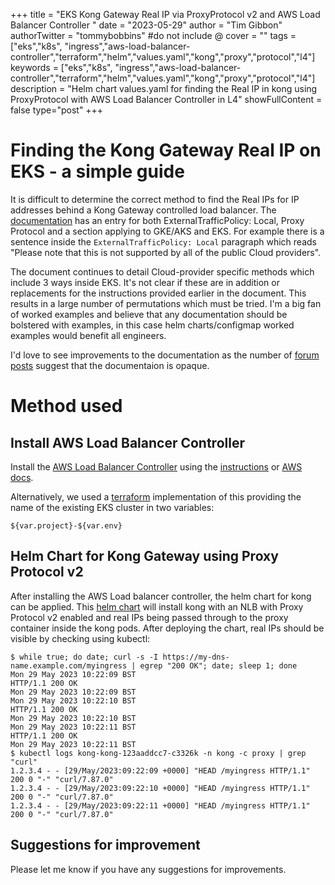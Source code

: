 +++
title = "EKS Kong Gateway Real IP via ProxyProtocol v2 and AWS Load Balancer Controller "
date = "2023-05-29"
author = "Tim Gibbon"
authorTwitter = "tommybobbins" #do not include @
cover = ""
tags = ["eks","k8s", "ingress","aws-load-balancer-controller","terraform","helm","values.yaml","kong","proxy","protocol","l4"]
keywords = ["eks","k8s", "ingress","aws-load-balancer-controller","terraform","helm","values.yaml","kong","proxy","protocol","l4"]
description = "Helm chart values.yaml for finding the Real IP in kong using ProxyProtocol with AWS Load Balancer Controller in L4"
showFullContent = false
type="post"
+++

# Finding the Kong Gateway Real IP on EKS - a simple guide

It is difficult to determine the correct method to find the Real IPs for IP addresses behind a Kong Gateway controlled load balancer. The [documentation](https://docs.konghq.com/kubernetes-ingress-controller/latest/guides/preserve-client-ip/) has an entry for both ExternalTrafficPolicy: Local, Proxy Protocol and a section applying to GKE/AKS and EKS. For example there is a sentence inside the ```ExternalTrafficPolicy: Local``` paragraph which reads "Please note that this is not supported by all of the public Cloud providers".

The document continues to detail Cloud-provider specific methods which include 3 ways inside EKS. It's not clear if these are in addition or replacements for the instructions provided earlier in the document. This results in a  large number of permutations which must be tried. I'm a big fan of worked examples and believe that any documentation should be bolstered with examples, in this case helm charts/configmap worked examples would benefit all engineers.

I'd love to see improvements to the documentation as the number of [forum posts](https://discuss.konghq.com/search?q=real%20ip) suggest that the documentaion is opaque.

# Method used

## Install AWS Load Balancer Controller

Install the [AWS Load Balancer Controller](https://kubernetes-sigs.github.io/aws-load-balancer-controller/v2.5/) using the [instructions](https://kubernetes-sigs.github.io/aws-load-balancer-controller/v2.5/deploy/installation/) or [AWS docs](https://docs.aws.amazon.com/eks/latest/userguide/aws-load-balancer-controller.html).

Alternatively, we used a [terraform](https://gist.github.com/tommybobbins/d77aa9b5246775415a1d3c82b29bf91f#file-aws_load_balancer_controller-tf) implementation of this providing the name of the existing EKS cluster in two variables:

    ${var.project}-${var.env}


## Helm Chart for Kong Gateway using Proxy Protocol v2

After installing the AWS Load balancer controller, the helm chart for kong can be applied. This [helm chart](https://gist.github.com/tommybobbins/d77aa9b5246775415a1d3c82b29bf91f#file-kong-real-ip-values-yaml) will install kong with an NLB with Proxy Protocol v2 enabled and real IPs being passed through to the proxy container inside the kong pods.  After deploying the chart, real IPs should be visible by checking using kubectl:

    $ while true; do date; curl -s -I https://my-dns-name.example.com/myingress | egrep "200 OK"; date; sleep 1; done
    Mon 29 May 2023 10:22:09 BST
    HTTP/1.1 200 OK
    Mon 29 May 2023 10:22:09 BST
    Mon 29 May 2023 10:22:10 BST
    HTTP/1.1 200 OK
    Mon 29 May 2023 10:22:10 BST
    Mon 29 May 2023 10:22:11 BST
    HTTP/1.1 200 OK
    Mon 29 May 2023 10:22:11 BST
    $ kubectl logs kong-kong-123aaddcc7-c3326k -n kong -c proxy | grep "curl" 
    1.2.3.4 - - [29/May/2023:09:22:09 +0000] "HEAD /myingress HTTP/1.1" 200 0 "-" "curl/7.87.0"
    1.2.3.4 - - [29/May/2023:09:22:10 +0000] "HEAD /myingress HTTP/1.1" 200 0 "-" "curl/7.87.0"
    1.2.3.4 - - [29/May/2023:09:22:11 +0000] "HEAD /myingress HTTP/1.1" 200 0 "-" "curl/7.87.0"

## Suggestions for improvement

Please let me know if you have any suggestions for improvements.

